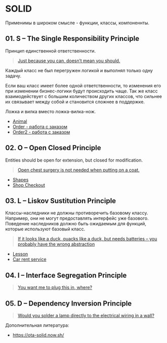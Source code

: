 # SOLID

Применимы в широком смысле - функции, классы, компоненнты.

## 01. S – The Single Responsibility Principle

Принцип единственной ответственности.

> [Just because you can, doesn’t mean you should.](01-SRP/01.jpg)

Каждый класс не был перегружен логикой и выполнял только одну задачу.

Если ваш класс имеет более одной ответственности, то изменения его при изменении бизнес-логики будут происходить чаще. Так же класс взаимодействует с большим количеством других классов, что сильнее их связывает между собой и становится сложнее в поддержке.

Ложка и вилка вместо ложка-вилка-нож.

- [Animal](01-SRP/Animal/readme.md)
- [Order - работа с заказом](01-SRP/Order/readme.md)
- [Order2 - работа с заказом](01-SRP/Order2/readme.md)

## 02. O – Open Closed Principle

Entities should be open for extension, but closed for modification.

> [Open chest surgery is not needed when putting on a coat.](02-OCP/02.jpg)

- [Shapes](02-OCP/Shapes/readme.md)
- [Shop Checkout](02-OCP/Checkout/readme.md)

## 03. L – Liskov Sustitution Principle

Классы-наследники не должны противоречить базовому классу. Например, они не могут предоставлять интерфейс уже базового. Поведение наследников должно быть ожидаемым для функций, которые используют базовый класс.

> [If it looks like a duck, quacks like a duck, but needs batteries – you probably have the wrong abstraction](03-LSP/03.jpg)

- [Lesson](03-LSP/Lesson/index.php)
- [Car rent service](03-LSP/CarRent/readme.md)

## 04. I – Interface Segregation Principle

> [You want me to plug this in, where?](04-ISP/04.jpg)

## 05. D – Dependency Inversion Principle

> [Would you solder a lamp directly to the electrical wiring in a wall?](05-DIP/05.jpg)

Дополнительная литература:
- https://ota-solid.now.sh/
